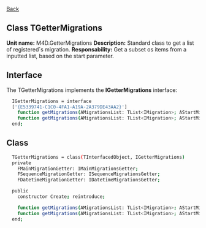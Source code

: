 [Back](CLASS_REFERENCES.md)
## Class **TGetterMigrations** ## 

**Unit name:** M4D.GetterMigrations
**Description:** Standard class to get a list of registered´s migration.
**Responsability:** Get a subset os items from a inputted list, based on the start parameter.

## Interface ##
The TGetterMigrations implements the **IGetterMigrations** interface:
```sh
  IGetterMigrations = interface
  ['{E5339741-C1C0-4FA1-A19A-2A379DE43AA2}']
    function getMigrations(AMigrationsList: TList<IMigration>; AStartMigrationSeq: Integer): TList<IMigration>; overload;
    function getMigrations(AMigrationsList: TList<IMigration>; AStartMigrationDateTime: TDateTime): TList<IMigration>; overload;
  end;
```

## Class ##

```sh
  TGetterMigrations = class(TInterfacedObject, IGetterMigrations)
  private
    FMainMigrationGetter: IMainMigrationsGetter;
    FSequenceMigrationGetter: ISequenceMigrationsGetter;
    FDatetimeMigrationGetter: IDatetimeMigrationsGetter;

  public
    constructor Create; reintroduce;

    function getMigrations(AMigrationsList: TList<IMigration>; AStartMigrationSeq: Integer): TList<IMigration>; overload;
    function getMigrations(AMigrationsList: TList<IMigration>; AStartMigrationDateTime: TDateTime): TList<IMigration>; overload;
  end;
```